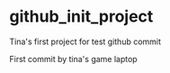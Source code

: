 # github_init_project
Tina's first project for test github commit

First commit by tina's game laptop
